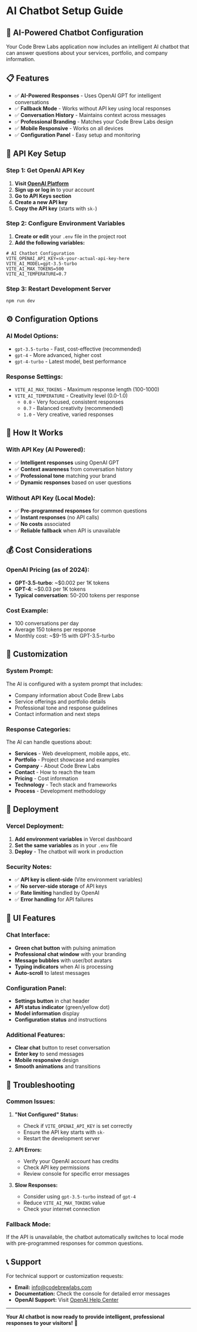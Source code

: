 # AI Chatbot Setup Guide

## 🤖 **AI-Powered Chatbot Configuration**

Your Code Brew Labs application now includes an intelligent AI chatbot that can answer questions about your services, portfolio, and company information.

## 📋 **Features**

- ✅ **AI-Powered Responses** - Uses OpenAI GPT for intelligent conversations
- ✅ **Fallback Mode** - Works without API key using local responses
- ✅ **Conversation History** - Maintains context across messages
- ✅ **Professional Branding** - Matches your Code Brew Labs design
- ✅ **Mobile Responsive** - Works on all devices
- ✅ **Configuration Panel** - Easy setup and monitoring

## 🔑 **API Key Setup**

### **Step 1: Get OpenAI API Key**

1. **Visit [OpenAI Platform](https://platform.openai.com/)**
2. **Sign up or log in** to your account
3. **Go to API Keys section**
4. **Create a new API key**
5. **Copy the API key** (starts with `sk-`)

### **Step 2: Configure Environment Variables**

1. **Create or edit** your `.env` file in the project root
2. **Add the following variables:**

```env
# AI Chatbot Configuration
VITE_OPENAI_API_KEY=sk-your-actual-api-key-here
VITE_AI_MODEL=gpt-3.5-turbo
VITE_AI_MAX_TOKENS=500
VITE_AI_TEMPERATURE=0.7
```

### **Step 3: Restart Development Server**

```bash
npm run dev
```

## ⚙️ **Configuration Options**

### **AI Model Options:**
- `gpt-3.5-turbo` - Fast, cost-effective (recommended)
- `gpt-4` - More advanced, higher cost
- `gpt-4-turbo` - Latest model, best performance

### **Response Settings:**
- `VITE_AI_MAX_TOKENS` - Maximum response length (100-1000)
- `VITE_AI_TEMPERATURE` - Creativity level (0.0-1.0)
  - `0.0` - Very focused, consistent responses
  - `0.7` - Balanced creativity (recommended)
  - `1.0` - Very creative, varied responses

## 🎯 **How It Works**

### **With API Key (AI Powered):**
- ✅ **Intelligent responses** using OpenAI GPT
- ✅ **Context awareness** from conversation history
- ✅ **Professional tone** matching your brand
- ✅ **Dynamic responses** based on user questions

### **Without API Key (Local Mode):**
- ✅ **Pre-programmed responses** for common questions
- ✅ **Instant responses** (no API calls)
- ✅ **No costs** associated
- ✅ **Reliable fallback** when API is unavailable

## 💰 **Cost Considerations**

### **OpenAI Pricing (as of 2024):**
- **GPT-3.5-turbo**: ~$0.002 per 1K tokens
- **GPT-4**: ~$0.03 per 1K tokens
- **Typical conversation**: 50-200 tokens per response

### **Cost Example:**
- 100 conversations per day
- Average 150 tokens per response
- Monthly cost: ~$9-15 with GPT-3.5-turbo

## 🔧 **Customization**

### **System Prompt:**
The AI is configured with a system prompt that includes:
- Company information about Code Brew Labs
- Service offerings and portfolio details
- Professional tone and response guidelines
- Contact information and next steps

### **Response Categories:**
The AI can handle questions about:
- **Services** - Web development, mobile apps, etc.
- **Portfolio** - Project showcase and examples
- **Company** - About Code Brew Labs
- **Contact** - How to reach the team
- **Pricing** - Cost information
- **Technology** - Tech stack and frameworks
- **Process** - Development methodology

## 🚀 **Deployment**

### **Vercel Deployment:**
1. **Add environment variables** in Vercel dashboard
2. **Set the same variables** as in your `.env` file
3. **Deploy** - The chatbot will work in production

### **Security Notes:**
- ✅ **API key is client-side** (Vite environment variables)
- ✅ **No server-side storage** of API keys
- ✅ **Rate limiting** handled by OpenAI
- ✅ **Error handling** for API failures

## 🎨 **UI Features**

### **Chat Interface:**
- **Green chat button** with pulsing animation
- **Professional chat window** with your branding
- **Message bubbles** with user/bot avatars
- **Typing indicators** when AI is processing
- **Auto-scroll** to latest messages

### **Configuration Panel:**
- **Settings button** in chat header
- **API status indicator** (green/yellow dot)
- **Model information** display
- **Configuration status** and instructions

### **Additional Features:**
- **Clear chat** button to reset conversation
- **Enter key** to send messages
- **Mobile responsive** design
- **Smooth animations** and transitions

## 🐛 **Troubleshooting**

### **Common Issues:**

1. **"Not Configured" Status:**
   - Check if `VITE_OPENAI_API_KEY` is set correctly
   - Ensure the API key starts with `sk-`
   - Restart the development server

2. **API Errors:**
   - Verify your OpenAI account has credits
   - Check API key permissions
   - Review console for specific error messages

3. **Slow Responses:**
   - Consider using `gpt-3.5-turbo` instead of `gpt-4`
   - Reduce `VITE_AI_MAX_TOKENS` value
   - Check your internet connection

### **Fallback Mode:**
If the API is unavailable, the chatbot automatically switches to local mode with pre-programmed responses for common questions.

## 📞 **Support**

For technical support or customization requests:
- **Email:** info@codebrewlabs.com
- **Documentation:** Check the console for detailed error messages
- **OpenAI Support:** Visit [OpenAI Help Center](https://help.openai.com/)

---

**Your AI chatbot is now ready to provide intelligent, professional responses to your visitors!** 🎉
